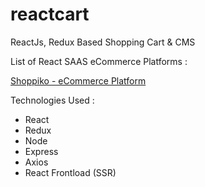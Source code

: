 # reactcart
ReactJs, Redux Based Shopping Cart &amp; CMS

List of React SAAS eCommerce Platforms :

[Shoppiko - eCommerce Platform](https://shoppiko.com)

Technologies Used :
- React
- Redux
- Node
- Express
- Axios
- React Frontload (SSR)
